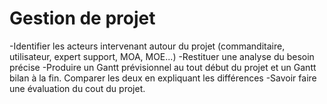 # Gestion de projet

-Identifier les acteurs intervenant autour du projet (commanditaire, utilisateur, expert support, MOA, MOE...)
-Restituer une analyse du besoin précise
-Produire un Gantt prévisionnel au tout début du projet et un Gantt bilan à la fin. Comparer les deux en expliquant les différences
-Savoir faire une évaluation du cout du projet.

